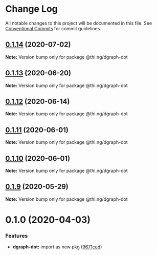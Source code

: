 # Change Log

All notable changes to this project will be documented in this file.
See [Conventional Commits](https://conventionalcommits.org) for commit guidelines.

## [0.1.14](https://github.com/thi-ng/umbrella/compare/@thi.ng/dgraph-dot@0.1.13...@thi.ng/dgraph-dot@0.1.14) (2020-07-02)

**Note:** Version bump only for package @thi.ng/dgraph-dot





## [0.1.13](https://github.com/thi-ng/umbrella/compare/@thi.ng/dgraph-dot@0.1.12...@thi.ng/dgraph-dot@0.1.13) (2020-06-20)

**Note:** Version bump only for package @thi.ng/dgraph-dot





## [0.1.12](https://github.com/thi-ng/umbrella/compare/@thi.ng/dgraph-dot@0.1.11...@thi.ng/dgraph-dot@0.1.12) (2020-06-14)

**Note:** Version bump only for package @thi.ng/dgraph-dot





## [0.1.11](https://github.com/thi-ng/umbrella/compare/@thi.ng/dgraph-dot@0.1.10...@thi.ng/dgraph-dot@0.1.11) (2020-06-01)

**Note:** Version bump only for package @thi.ng/dgraph-dot





## [0.1.10](https://github.com/thi-ng/umbrella/compare/@thi.ng/dgraph-dot@0.1.9...@thi.ng/dgraph-dot@0.1.10) (2020-06-01)

**Note:** Version bump only for package @thi.ng/dgraph-dot





## [0.1.9](https://github.com/thi-ng/umbrella/compare/@thi.ng/dgraph-dot@0.1.8...@thi.ng/dgraph-dot@0.1.9) (2020-05-29)

**Note:** Version bump only for package @thi.ng/dgraph-dot





# 0.1.0 (2020-04-03)


### Features

* **dgraph-dot:** import as new pkg ([9671ced](https://github.com/thi-ng/umbrella/commit/9671ceda29b0cd0ebbedce449943eec5abeff882))
